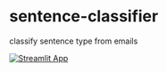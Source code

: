# sentence-classifier
classify sentence type from emails

[![Streamlit App](https://static.streamlit.io/badges/streamlit_badge_black_white.svg)](https://mynameisbram-sentence-classifier-app-6v2po6.streamlit.app)
